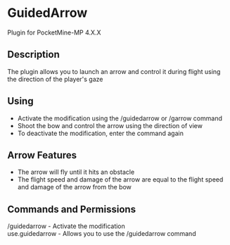 # GuidedArrow
Plugin for PocketMine-MP 4.X.X

## Description
The plugin allows you to launch an arrow and control it during flight using the direction of the player's gaze

## Using
- Activate the modification using the /guidedarrow or /garrow command
- Shoot the bow and control the arrow using the direction of view
- To deactivate the modification, enter the command again

## Arrow Features
- The arrow will fly until it hits an obstacle
- The flight speed and damage of the arrow are equal to the flight speed and damage of the arrow from the bow

## Commands and Permissions
/guidedarrow - Activate the modification
<br>
use.guidedarrow - Allows you to use the /guidedarrow command
